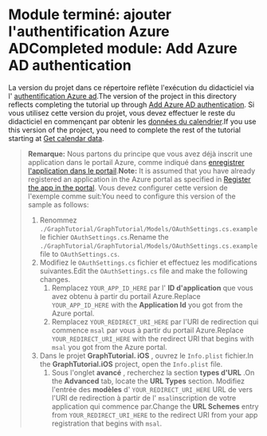# <a name="completed-module-add-azure-ad-authentication"></a><span data-ttu-id="29726-101">Module terminé: ajouter l'authentification Azure AD</span><span class="sxs-lookup"><span data-stu-id="29726-101">Completed module: Add Azure AD authentication</span></span>

<span data-ttu-id="29726-102">La version du projet dans ce répertoire reflète l'exécution du didacticiel via l' [authentification Azure ad](https://docs.microsoft.com/graph/tutorials/xamarin?tutorial-step=3).</span><span class="sxs-lookup"><span data-stu-id="29726-102">The version of the project in this directory reflects completing the tutorial up through [Add Azure AD authentication](https://docs.microsoft.com/graph/tutorials/xamarin?tutorial-step=3).</span></span> <span data-ttu-id="29726-103">Si vous utilisez cette version du projet, vous devez effectuer le reste du didacticiel en commençant par obtenir les [données du calendrier](https://docs.microsoft.com/graph/tutorials/xamarin?tutorial-step=4).</span><span class="sxs-lookup"><span data-stu-id="29726-103">If you use this version of the project, you need to complete the rest of the tutorial starting at [Get calendar data](https://docs.microsoft.com/graph/tutorials/xamarin?tutorial-step=4).</span></span>

> <span data-ttu-id="29726-104">**Remarque:** Nous partons du principe que vous avez déjà inscrit une application dans le portail Azure, comme indiqué dans [enregistrer l'application dans le portail](https://docs.microsoft.com/graph/tutorials/xamarin?tutorial-step=2).</span><span class="sxs-lookup"><span data-stu-id="29726-104">**Note:** It is assumed that you have already registered an application in the Azure portal as specified in [Register the app in the portal](https://docs.microsoft.com/graph/tutorials/xamarin?tutorial-step=2).</span></span> <span data-ttu-id="29726-105">Vous devez configurer cette version de l'exemple comme suit:</span><span class="sxs-lookup"><span data-stu-id="29726-105">You need to configure this version of the sample as follows:</span></span>
>
> 1. <span data-ttu-id="29726-106">Renommez `./GraphTutorial/GraphTutorial/Models/OAuthSettings.cs.example` le fichier `OAuthSettings.cs`.</span><span class="sxs-lookup"><span data-stu-id="29726-106">Rename the `./GraphTutorial/GraphTutorial/Models/OAuthSettings.cs.example` file to `OAuthSettings.cs`.</span></span>
> 1. <span data-ttu-id="29726-107">Modifiez le `OAuthSettings.cs` fichier et effectuez les modifications suivantes.</span><span class="sxs-lookup"><span data-stu-id="29726-107">Edit the `OAuthSettings.cs` file and make the following changes.</span></span>
>     1. <span data-ttu-id="29726-108">Remplacez `YOUR_APP_ID_HERE` par l' **ID d'application** que vous avez obtenu à partir du portail Azure.</span><span class="sxs-lookup"><span data-stu-id="29726-108">Replace `YOUR_APP_ID_HERE` with the **Application Id** you got from the Azure portal.</span></span>
>     1. <span data-ttu-id="29726-109">Remplacez `YOUR_REDIRECT_URI_HERE` par l'URI de redirection qui commence `msal` par vous à partir du portail Azure.</span><span class="sxs-lookup"><span data-stu-id="29726-109">Replace `YOUR_REDIRECT_URI_HERE` with the redirect URI that begins with `msal` you got from the Azure portal.</span></span>
> 1. <span data-ttu-id="29726-110">Dans le projet **GraphTutorial. iOS** , ouvrez le `Info.plist` fichier.</span><span class="sxs-lookup"><span data-stu-id="29726-110">In the **GraphTutorial.iOS** project, open the `Info.plist` file.</span></span>
>     1. <span data-ttu-id="29726-111">Sous l'onglet **avancé** , recherchez la section **types d'URL** .</span><span class="sxs-lookup"><span data-stu-id="29726-111">On the **Advanced** tab, locate the **URL Types** section.</span></span> <span data-ttu-id="29726-112">Modifiez l'entrée des **modèles** d' `YOUR_REDIRECT_URI_HERE` URL de vers l'URI de redirection à partir de l' `msal`inscription de votre application qui commence par.</span><span class="sxs-lookup"><span data-stu-id="29726-112">Change the **URL Schemes** entry from `YOUR_REDIRECT_URI_HERE` to the redirect URI from your app registration that begins with `msal`.</span></span>